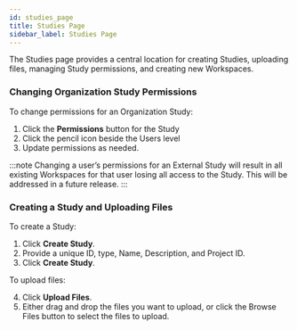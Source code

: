 ```yaml
---
id: studies_page
title: Studies Page
sidebar_label: Studies Page
---
```


The Studies page provides a central location for creating Studies, uploading files, managing Study permissions, and creating new Workspaces.

### Changing Organization Study Permissions
To change permissions for an Organization Study:

1.	Click the **Permissions** button for the Study
2.	Click the pencil icon beside the Users level
3.	Update permissions as needed.

:::note
Changing a user’s permissions for an External Study will result in all existing Workspaces for that user losing all access to the Study. This will be addressed in a future release.
:::

### Creating a Study and Uploading Files
To create a Study:

1.	Click **Create Study**.
2.	Provide a unique ID, type, Name, Description, and Project ID.
3.	Click **Create Study**.

To upload files:

4.	Click **Upload Files**.
5.	Either drag and drop the files you want to upload, or click the Browse Files button to select the files to upload.